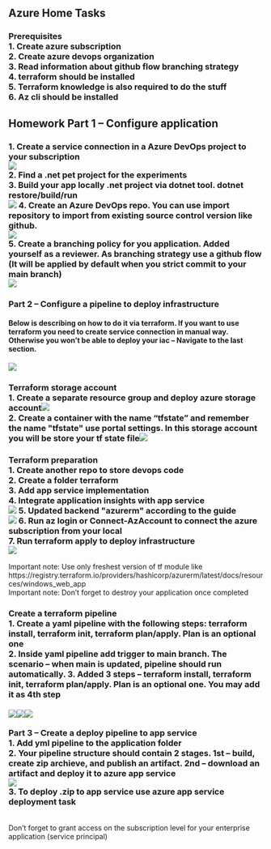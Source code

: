 <h2>Azure Home Tasks</h2>
<head>
<h3>Prerequisites</br>
1.	Create azure subscription</br>
2.	Create azure devops organization</br>
3.	Read information about github flow branching strategy</br>
4.	terraform should be installed </br>
5.	Terraform knowledge is also required to do the stuff</br>
6.	Az cli should be installed</br></h3>
<h2>Homework Part 1 – Configure application</h2><h3>
1.	Create a service connection in a Azure DevOps project to your subscription</br><img src="https://github.com/korotetskiy/img/blob/main/azure1-1.png"></br>
2.	Find a .net pet project for the experiments</br>
3.	Build your app locally .net project via dotnet tool. dotnet restore/build/run</br><img src="https://github.com/korotetskiy/img/blob/main/azure_wa.png">
4.	Create an Azure DevOps repo. You can use import repository to import from existing source control version like github.</br><img src="https://github.com/korotetskiy/img/blob/main/azure1-4-repo.jpg"></br>
5.	Create a branching policy for you application. Added yourself as a reviewer. As branching strategy use a github flow (It will be applied by default when you strict commit to your main branch)</br><img src="https://github.com/korotetskiy/img/blob/main/azure1-5.png"></br></h3>
<h3>Part 2 – Configure a pipeline to deploy infrastructure</h3>
<h4>Below is describing on how to do it via terraform. If you want to use terraform you need to create service connection in manual way. Otherwise you won’t be able to deploy your iac – Navigate to the last section.</h4><img src="https://github.com/korotetskiy/img/blob/main/azure-pipleline.png">
<h3>Terraform storage account</br><head>
1.	Create a separate resource group and deploy azure storage account<img src="https://github.com/korotetskiy/img/blob/main/azure2-1.png"></br>
2.	Create a container with the name “tfstate” and remember the name "tfstate"  use portal settings. In this storage account you will be store your tf state file<img src="https://github.com/korotetskiy/img/blob/main/azure2-2.png"> </h3>   
<h3>Terraform preparation</br>
1.	Create another repo to store devops code</br>
2.	Create a folder terraform</br>
3.	Add app service implementation</br> 
4.	Integrate application insights with app service</br>
<img src="https://github.com/korotetskiy/img/blob/main/azure-pr1.png">
5.	Updated backend "azurerm" according to the guide </br><img src="https://github.com/korotetskiy/img/blob/main/azure-tp.png">
6.	Run az login or Connect-AzAccount to connect the azure subscription from your local</br>
7.	Run terraform apply to deploy infrastructure</br><img src="https://github.com/korotetskiy/img/blob/main/azure_rtf1.png"></h3>
Important note: Use only freshest version of tf module like https://registry.terraform.io/providers/hashicorp/azurerm/latest/docs/resources/windows_web_app
</br>Important note: Don’t forget to destroy your application once completed
<h3>Create a terraform pipeline</br>
1.	Create a yaml pipeline with the following steps: terraform install, terraform init, terraform plan/apply. Plan is an optional one</br>
2.	Inside yaml pipeline add trigger to main branch. The scenario – when main is updated, pipeline should run automatically.
3.	Added 3 steps – terraform install, terraform init, terraform plan/apply. Plan is an optional one. You may add it as 4th step</br></br><img src="https://github.com/korotetskiy/img/blob/main/azure_run_tf.png"><img src="https://github.com/korotetskiy/img/blob/main/azure_run_tf2.png"><img src="https://github.com/korotetskiy/img/blob/main/azure_run_tf1.png">
</br></br>Part 3 – Create a deploy pipeline to app service</br>
1.	Add yml pipeline to the application folder</br>
2.	Your pipeline structure should contain 2 stages. 1st – build, create zip archieve, and publish an artifact. 2nd – download an artifact and deploy it to azure app service </br><img src="https://github.com/korotetskiy/img/blob/main/azure_wa1.png"></br>
3.	To deploy .zip to app service use azure app service deployment task</br></h3>
</br>Don’t forget to grant access on the subscription level for your enterprise application (service principal)
